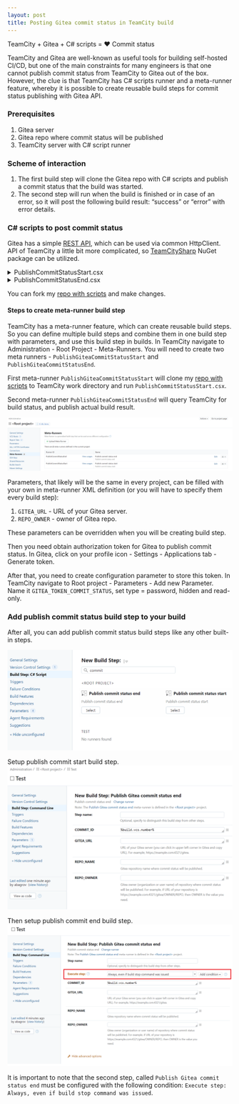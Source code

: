 ```yaml
---
layout: post
title: Posting Gitea commit status in TeamCity build
---
```


TeamCity + Gitea + C# scripts = ❤️ Commit status

TeamCity and Gitea are well-known as useful tools for building self-hosted CI/CD, but one of the main constraints for many engineers is that one cannot publish commit status from TeamCity to Gitea out of the box. However, the clue is that TeamCity has C# scripts runner and a meta-runner feature, whereby it is possible to create reusable build steps for commit status publishing with Gitea API. 

### Prerequisites

1. Gitea server
2. Gitea repo where commit status will be published
3. TeamCity server with C# script runner

### Scheme of interaction
1. The first build step will clone the Gitea repo with C# scripts and publish a commit status that the build was started.
2. The second step will run when the build is finished or in case of an error, so it will post the following build result: “success” or “error” with error details.

### C# scripts to post commit status 
Gitea has a simple [REST API](https://try.gitea.io/api/swagger#/repository/repoCreateStatus), which can be used via common HttpClient. API of TeamCity a little bit more complicated, so [TeamCitySharp](https://github.com/mavezeau/TeamCitySharp) NuGet package can be utilized.

<details>
<summary>PublishCommitStatusStart.csx</summary>
<script src="https://gist.github.com/abagrov/142e036bfaa900ce5d48b52a56261832.js"></script>
</details>

<details>
<summary>PublishCommitStatusEnd.csx</summary>
<script src="https://gist.github.com/abagrov/0ac4c46e5e12aea0b455bb1c85fa5c62.js"></script>
</details>

You can fork my [repo with scripts](https://github.com/abagrov/TeamCityGiteaCommitStatus) and make changes.

#### Steps to create meta-runner build step

TeamCity has a meta-runner feature, which can create reusable build steps. So you can define multiple build steps and combine them in one build step with parameters, and use this build step in builds. In TeamCity navigate to Administration - Root Project - Meta-Runners.
You will need to create two meta runners - `PublishGiteaCommitStatusStart` and `PublishGiteaCommitStatusEnd`. 

First meta-runner `PublishGiteaCommitStatusStart` will clone my [repo with scripts](https://github.com/abagrov/TeamCityGiteaCommitStatus) to TeamCity work directory and run `PublishCommitStatusStart.csx`.

Second meta-runner `PublishGiteaCommitStatusEnd` will query TeamCity for build status, and publish actual build result. 

![Added two meta-runner](/images/teamcity-gitea-commit-status/metarunners.png)
<script src="https://gist.github.com/abagrov/d1cdb8ef6c6fc0b242a0e6ecc7f36829.js"></script>
<script src="https://gist.github.com/abagrov/e86f19c9a3e3dab88b10498466cb6c4f.js"></script>

Parameters, that likely will be the same in every project, can be filled with your own in meta-runner XML definition (or you will have to specify them every build step):
1. `GITEA_URL` - URL of your Gitea server.
2. `REPO_OWNER` - owner of Gitea repo.

These parameters can be overridden when you will be creating build step.

Then you need obtain authorization token for Gitea to publish commit status. In Gitea, click on your profile icon - Settings - Applications tab - Generate token.

After that, you need to create configuration parameter to store this token. In TeamCity navigate to Root project - Parameters - Add new Parameter. Name it `GITEA_TOKEN_COMMIT_STATUS`, set type = password, hidden and read-only.

### Add publish commit status build step to your build

After all, you can add publish commit status build steps like any other built-in steps.


![New build step available](/images/teamcity-gitea-commit-status/addPublishCommitStatus.png)

Setup publish commit start build step.
![Publish Gitea commit status start build step](/images/teamcity-gitea-commit-status/publishGiteaCommitStatusStart.png)

Then setup publish commit end build step.
![Publish Gitea commit status end build step](/images/teamcity-gitea-commit-status/publishGiteaCommitStatusEnd.png)

It is important to note that the second step, called `Publish Gitea commit status end` must be configured with the following condition: `Execute step: Always, even if build stop command was issued`.
